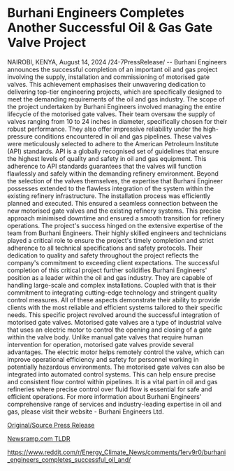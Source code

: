 # Burhani Engineers Completes Another Successful Oil & Gas Gate Valve Project

NAIROBI, KENYA, August 14, 2024 /24-7PressRelease/ -- Burhani Engineers announces the successful completion of an important oil and gas project involving the supply, installation and commissioning of motorised gate valves. This achievement emphasises their unwavering dedication to delivering top-tier engineering projects, which are specifically designed to meet the demanding requirements of the oil and gas industry.  The scope of the project undertaken by Burhani Engineers involved managing the entire lifecycle of the motorised gate valves. Their team oversaw the supply of valves ranging from 10 to 24 inches in diameter, specifically chosen for their robust performance. They also offer impressive reliability under the high-pressure conditions encountered in oil and gas pipelines.   These valves were meticulously selected to adhere to the American Petroleum Institute (API) standards. API is a globally recognised set of guidelines that ensure the highest levels of quality and safety in oil and gas equipment. This adherence to API standards guarantees that the valves will function flawlessly and safely within the demanding refinery environment.  Beyond the selection of the valves themselves, the expertise that Burhani Engineer possesses extended to the flawless integration of the system within the existing refinery infrastructure. The installation process was efficiently planned and executed. This ensured a seamless connection between the new motorised gate valves and the existing refinery systems. This precise approach minimised downtime and ensured a smooth transition for refinery operations.  The project's success hinged on the extensive expertise of the team from Burhani Engineers. Their highly skilled engineers and technicians played a critical role to ensure the project's timely completion and strict adherence to all technical specifications and safety protocols. Their dedication to quality and safety throughout the project reflects the company's commitment to exceeding client expectations.  The successful completion of this critical project further solidifies Burhani Engineers' position as a leader within the oil and gas industry. They are capable of handling large-scale and complex installations. Coupled with that is their commitment to integrating cutting-edge technology and stringent quality control measures. All of these aspects demonstrate their ability to provide clients with the most reliable and efficient systems tailored to their specific needs.   This specific project revolved around the successful integration of motorised gate valves. Motorised gate valves are a type of industrial valve that uses an electric motor to control the opening and closing of a gate within the valve body. Unlike manual gate valves that require human intervention for operation, motorised gate valves provide several advantages. The electric motor helps remotely control the valve, which can improve operational efficiency and safety for personnel working in potentially hazardous environments. The motorised gate valves can also be integrated into automated control systems. This can help ensure precise and consistent flow control within pipelines. It is a vital part in oil and gas refineries where precise control over fluid flow is essential for safe and efficient operations.  For more information about Burhani Engineers' comprehensive range of services and industry-leading expertise in oil and gas, please visit their website - Burhani Engineers Ltd. 

[Original/Source Press Release](https://www.24-7pressrelease.com/press-release/513382/burhani-engineers-completes-another-successful-oil-gas-gate-valve-project)
                    

[Newsramp.com TLDR](None) 

https://www.reddit.com/r/Energy_Climate_News/comments/1erv9r0/burhani_engineers_completes_successful_oil_and/